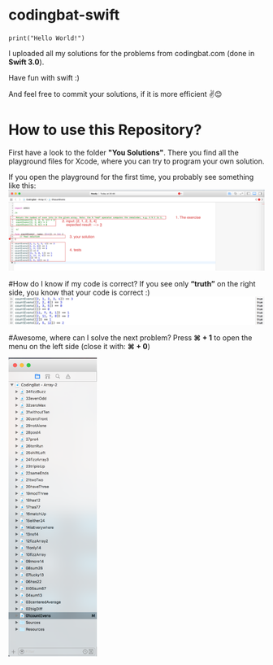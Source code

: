 # codingbat-swift
`print("Hello World!")`

I uploaded all my solutions for the problems from codingbat.com (done in <b>Swift 3.0</b>).

Have fun with swift :)

And feel free to commit your solutions, if it is more efficient ✌️😊


# How to use this Repository?
First have a look to the folder <b>"You Solutions"</b>.
There you find all the playground files for Xcode, where you can try to program your own solution.

If you open the playground for the first time, you probably see something like this:
<img alt="Image 1" src="https://raw.githubusercontent.com/Marceeelll/codingbat-swift/master/readme%20images/image1.png">


#How do I know if my code is correct?
If you see only <b>“truth”</b> on the right side, you know that your code is correct :)
<img alt="Image 2" src="https://raw.githubusercontent.com/Marceeelll/codingbat-swift/master/readme%20images/image2.png">

#Awesome, where can I solve the next problem?
Press <b>⌘ + 1</b> to open the menu on the left side (close it with: <b>⌘ + 0</b>)

<img alt="Image 3" height="587" width="174" src="https://raw.githubusercontent.com/Marceeelll/codingbat-swift/master/readme%20images/image3.png">
